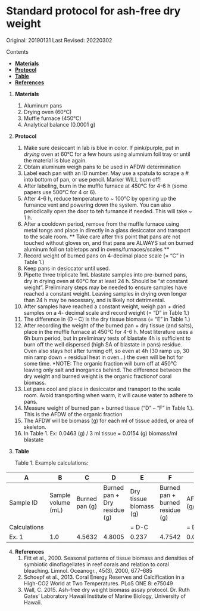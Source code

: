 # Standard protocol for ash-free dry weight 

Original: 20190131
Last Revised: 20220302

Contents
- [**Materials**](#Materials)  
- [**Protocol**](#Protocol)
- [**Table**](#Table)
- [**References**](#References)
 
1. <a name="Materials"></a> **Materials**
    1. 	Aluminum pans
    1. 	Drying oven (60°C)
    1. 	Muffle furnace (450°C)
    1. 	Analytical balance (0.0001 g)

2. <a name="Protocol"></a> **Protocol**
    1.  Make sure desiccant in lab is blue in color. If pink/purple, put in *drying* oven at 60°C for a few hours using alumnium foil tray or until the material is blue again. 
    1.  Obtain aluminum weigh pans to be used in AFDW determination
    1.  Label each pan with an ID number. May use a spatula to scrape a # into bottom of pan, or use pencil. Marker WILL burn
    	off!
    1.  After labeling, burn in the muffle furnace at 450°C for 4-6 h (some papers use 500°C for 4 or 6). 
    1.  After 4-6 h, reduce temperature to ~ 100°C by opening up the furnance vent and powering down the system. You can also periodically open the door to teh furnance if needed. This will take ~ 1 h. 
    1.  After a cooldown period, remove from the muffle furnace using metal tongs and place in directly in a glass desiccator and transport to the scale room.
	** Take care after this point that pans are not touched without gloves on, and that pans are ALWAYS sat on burned
	aluminum foil on tabletops and in ovens/furnaces/scales **
    1.  Record weight of burned pans on 4-decimal place scale (= “C” in Table 1.)
    1.  Keep pans in desiccator until used.
    1.  Pipette three triplicate 1mL blastate samples into pre-burned pans, dry in drying oven at 60°C for at least 24 h. 
    	Should be “at constant weight”. Preliminary steps may be needed to ensure samples have reached a constant weight. 
	Leaving samples in drying oven longer than 24 h may be necessary, and is likely not detrimental.
    1.  After samples have reached a constant weight, weigh pan + dried samples on a 4- decimal scale and record weight (= “D” 
    	in Table 1.)
    1.  The difference in (D – C) is the dry tissue biomass (= “E” in Table 1.)
    1.  After recording the weight of the burned pan + dry tissue (and salts), place in the muffle furnace at 450°C for 4-6 h. 
    	Most literature uses a 6h burn period, but in preliminary tests of blastate 4h is sufficient to burn off the well 
	dispersed (high SA of blastate in pans) residue. Oven also stays hot after turning off, so even at 4h (30 ramp up, 30 
	min ramp down + residual heat in oven…) the oven will be hot for some time.
	*NOTE: The organic fraction will burn off at 450°C leaving only salt and inorganics behind. The difference between the
	dry weight and burned weight is the organic fractionof coral biomass.
    1.  Let pans cool and place in desiccator and transport to the scale room. Avoid transporting when warm, it will cause
    	water to adhere to pans.
    1.  Measure weight of burned pan + burned tissue (“D” – “F” in Table 1.). This is the AFDW of the organic fraction
    1.  The AFDW will be biomass (g) for each ml of tissue added, or area of skeleton.
    1.  In Table 1. Ex: 0.0463 (g) / 3 ml tissue = 0.0154 (g) biomass/ml blastate
    
3. <a name="Table"></a> **Table**

	Table 1. Example calculations:
	
 A  | B  | C  | D  | E  | F  |  G |
----|----|----|----|----|----|----|
Sample ID | Sample volume (mL) | Burned pan (g) | Burned pan + Dry residue (g) | Dry tissue biomass (g) | Burned pan + burned residue (g) | AFDW (g/mL) |
Calculations | | | | = D-C | | = D-F |
Ex. 1 | 1.0 | 4.5632 | 4.8005 | 0.237 | 4.7542 | 0.0463 |

4. <a name="References"></a> **References**
    1.  Fitt et al., 2000. Seasonal patterns of tissue biomass and densities of symbiotic dinoflagellates in reef corals and 
    	relation to coral bleaching. Limnol. Oceanogr., 45(3), 2000, 677–685
    2.  Schoepf et al., 2013. Coral Energy Reserves and Calcification in a High-CO2 World at Two Temperatures. PLoS ONE 8:
    	e75049
    3.  Wall, C. 2015. Ash-free dry weight biomass assay protocol. Dr. Ruth Gates’ Laboratory Hawaii Institute of Marine
    	Biology, University of Hawaii.












	  
   


















